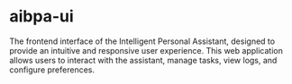 # aibpa-ui
The frontend interface of the Intelligent Personal Assistant, designed to provide an intuitive and responsive user experience. This web application allows users to interact with the assistant, manage tasks, view logs, and configure preferences.
